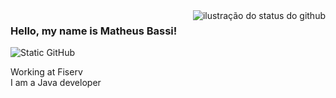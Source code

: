 <img align='right' src="https://github-readme-stats.vercel.app/api?username=mtbassi&show_icons=true&title_color=783c00&text_color=af552e&icon_color=783c00&bg_color=f8efd4&cache_seconds=2300" alt="ilustração do status do github">

### Hello, my name is Matheus Bassi!

<img src="https://img.shields.io/static/v1?label=Overview&message=mtbassi&color=f8efd4&style=for-the-badge&logo=GitHub" alt="Static GitHub">

<p>Working at Fiserv<br/> I am a Java developer</p>
